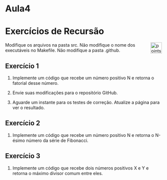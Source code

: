 # Aula4

# Exercícios de Recursão

<img alt="points bar" align="right" height="36" src="../../blob/status/.github/activity-icons/points-bar.svg" />

Modifique os arquivos na pasta src. Não modifique o nome dos executáveis no Makefile. Não modifique a pasta .github.

## Exercício 1

1. Implemente um código que recebe um número positivo N e retorna o fatorial desse número.

2. Envie suas modificações para o repositório GitHub. 

3. Aguarde um instante para os testes de correção. Atualize a página para ver o resultado.

## Exercício 2

1. Implemente um código que recebe um número positivo N e retorna o N-ésimo número da série de Fibonacci. 

## Exercício 3

1. Implemente um código que recebe dois números positivos X e Y e retorna o máximo divisor comum entre eles.
